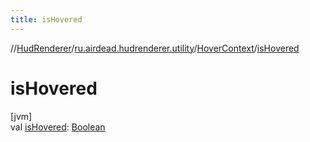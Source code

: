 ```yaml
---
title: isHovered
---
```

//[HudRenderer](../../../index.html)/[ru.airdead.hudrenderer.utility](../index.html)/[HoverContext](index.html)/[isHovered](is-hovered.html)



# isHovered



[jvm]\
val [isHovered](is-hovered.html): [Boolean](https://kotlinlang.org/api/latest/jvm/stdlib/kotlin/-boolean/index.html)




